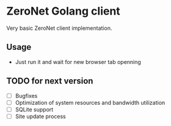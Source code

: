# ZeroNet Golang client

Very basic ZeroNet client implementation.

## Usage

* Just run it and wait for new browser tab openning

## TODO for next version

- [ ] Bugfixes
- [ ] Optimization of system resources and bandwidth utilization
- [ ] SQLite support
- [ ] Site update process
